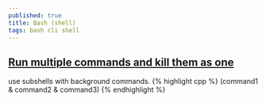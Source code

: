 ```yaml
---
published: true
title: Bash (shell)
tags: bash cli shell
---
```

## [Run multiple commands and kill them as one](https://unix.stackexchange.com/questions/204480/run-multiple-commands-and-kill-them-as-one-in-bash/430215#430215)
use subshells with background commands.
{% highlight cpp %}
(command1 & command2 & command3)
{% endhighlight %}